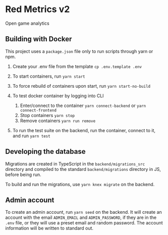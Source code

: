 # Red Metrics v2

Open game analytics

## Building with Docker

This project uses a `package.json` file only to run scripts through yarn or npm.

1. Create your .env file from the template
   `cp .env.template .env`

2. To start containers, run `yarn start`

3. To force rebuild of containers upon start, run `yarn start-no-build`

4. To test docker container by logging into CLI

   1. Enter/connect to the container
      `yarn connect-backend` or `yarn connect-frontend`
   2. Stop containers
      `yarn stop`
   3. Remove containers
      `yarn run remove`

5. To run the test suite on the backend, run the container, connect to it, and run `yarn test`

## Developing the database

Migrations are created in TypeScript in the `backend/migrations_src` directory and compiled to the standard `backend/migrations` directory in JS, before being run.

To build and run the migrations, use `yarn knex migrate` on the backend.

## Admin account

To create an admin account, run `yarn seed` on the backend. It will create an account with the email `ADMIN_EMAIL` and `ADMIN_PASSWORD`, if they are in the `.env` file, or they will use a preset email and random password. The account information will be written to standard out.
